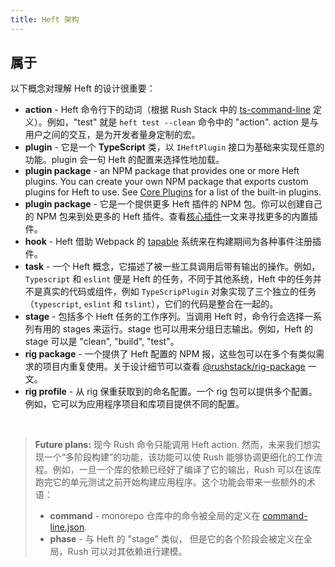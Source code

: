 ```yaml
---
title: Heft 架构
---
```


## 属于

以下概念对理解 Heft 的设计很重要：

- **action** - Heft 命令行下的动词（根据 Rush Stack 中的 [ts-command-line](https://www.npmjs.com/package/@rushstack/ts-command-line) 定义）。例如，"test" 就是 `heft test --clean` 命令中的 "action". action 是与用户之间的交互，是为开发者量身定制的宏。
- **plugin** - 它是一个 **TypeScript** 类，以 `IHeftPlugin` 接口为基础来实现任意的功能。plugin 会一句 Heft 的配置来选择性地加载。
- **plugin package** - an NPM package that provides one or more Heft plugins. You can create your own NPM package that exports custom plugins for Heft to use. See [Core Plugins](./core_plugins.md) for a list of the built-in plugins.
- **plugin package** - 它是一个提供更多 Heft 插件的 NPM 包。你可以创建自己的 NPM 包来到处更多的 Heft 插件。查看[核心插件](./core_plugins.md)一文来寻找更多的内置插件。
- **hook** - Heft 借助 Webpack 的 [tapable](https://www.npmjs.com/package/tapable) 系统来在构建期间为各种事件注册插件。
- **task** - 一个 Heft 概念，它描述了被一些工具调用后带有输出的操作。例如，`Typescript` 和 `eslint` 便是 Heft 的任务，不同于其他系统，Heft 中的任务并不是真实的代码或组件，例如 `TypeScripPlugin` 对象实现了三个独立的任务（`typescript`, `eslint` 和 `tslint`），它们的代码是整合在一起的。
- **stage** - 包括多个 Heft 任务的工作序列。当调用 Heft 时，命令行会选择一系列有用的 stages 来运行。stage 也可以用来分组日志输出。例如，Heft 的 stage 可以是 "clean", "build", "test"。
- **rig package** - 一个提供了 Heft 配置的 NPM 报，这些包可以在多个有类似需求的项目内重复使用。关于设计细节可以查看 [@rushstack/rig-package](https://www.npmjs.com/package/@rushstack/rig-package) 一文。
- **rig profile** - 从 rig 保重获取到的命名配置。一个 rig 包可以提供多个配置。例如，它可以为应用程序项目和库项目提供不同的配置。

&nbsp;

> **Future plans:** 现今 Rush 命令只能调用 Heft action. 然而，未来我们想实现一个“多阶段构建”的功能，该功能可以使 Rush 能够协调更细化的工作流程。例如，一旦一个库的依赖已经好了编译了它的输出，Rush 可以在该库跑完它的单元测试之前开始构建应用程序。这个功能会带来一些额外的术语：
>
> - **command** - monorepo 仓库中的命令被全局的定义在 [command-line.json](@rushjs/pages/configs/command-line_json/).
> - **phase** - 与 Heft 的 "stage" 类似， 但是它的各个阶段会被定义在全局，Rush 可以对其依赖进行建模。
